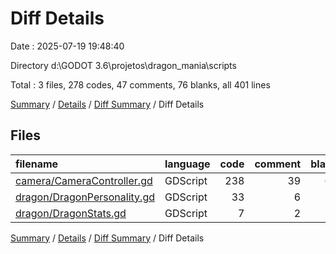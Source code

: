 # Diff Details

Date : 2025-07-19 19:48:40

Directory d:\\GODOT 3.6\\projetos\\dragon_mania\\scripts

Total : 3 files,  278 codes, 47 comments, 76 blanks, all 401 lines

[Summary](results.md) / [Details](details.md) / [Diff Summary](diff.md) / Diff Details

## Files
| filename | language | code | comment | blank | total |
| :--- | :--- | ---: | ---: | ---: | ---: |
| [camera/CameraController.gd](/camera/CameraController.gd) | GDScript | 238 | 39 | 63 | 340 |
| [dragon/DragonPersonality.gd](/dragon/DragonPersonality.gd) | GDScript | 33 | 6 | 7 | 46 |
| [dragon/DragonStats.gd](/dragon/DragonStats.gd) | GDScript | 7 | 2 | 6 | 15 |

[Summary](results.md) / [Details](details.md) / [Diff Summary](diff.md) / Diff Details